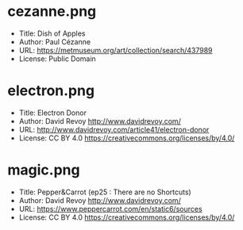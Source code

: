 # cezanne.png

- Title: Dish of Apples
- Author: Paul Cézanne
- URL: https://metmuseum.org/art/collection/search/437989
- License: Public Domain

# electron.png

- Title: Electron Donor
- Author: David Revoy <http://www.davidrevoy.com/>
- URL: <http://www.davidrevoy.com/article41/electron-donor>
- License: CC BY 4.0 <https://creativecommons.org/licenses/by/4.0/>

# magic.png

- Title: Pepper&Carrot (ep25 : There are no Shortcuts)
- Author: David Revoy <http://www.davidrevoy.com/>
- URL: <https://www.peppercarrot.com/en/static6/sources>
- License: CC BY 4.0 <https://creativecommons.org/licenses/by/4.0/>
